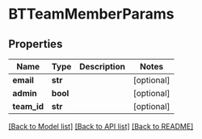 # BTTeamMemberParams

## Properties
Name | Type | Description | Notes
------------ | ------------- | ------------- | -------------
**email** | **str** |  | [optional] 
**admin** | **bool** |  | [optional] 
**team_id** | **str** |  | [optional] 

[[Back to Model list]](../README.md#documentation-for-models) [[Back to API list]](../README.md#documentation-for-api-endpoints) [[Back to README]](../README.md)


